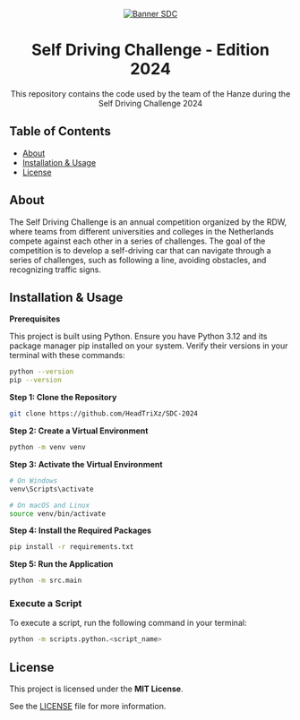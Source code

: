 <div align="center">

[![Banner SDC][banner]][link-repo]

</div>

<div align="center">
    <h1>Self Driving Challenge - Edition 2024</h1>
    <p>This repository contains the code used by the team of the Hanze during the Self Driving Challenge 2024</p>
</div>

## Table of Contents
- [About](#about)
- [Installation & Usage](#installation--usage)
- [License](#license)

## About
The Self Driving Challenge is an annual competition organized by the RDW, where teams from different universities and colleges in the Netherlands compete against each other in a series of challenges. The goal of the competition is to develop a self-driving car that can navigate through a series of challenges, such as following a line, avoiding obstacles, and recognizing traffic signs.

## Installation & Usage
**Prerequisites**

This project is built using Python. Ensure you have Python 3.12 and its package manager pip installed on your system. Verify their versions in your terminal with these commands:
```bash
python --version
pip --version
```

**Step 1: Clone the Repository**
```bash
git clone https://github.com/HeadTriXz/SDC-2024
```

**Step 2: Create a Virtual Environment**
```bash
python -m venv venv
```

**Step 3: Activate the Virtual Environment**
```bash
# On Windows
venv\Scripts\activate

# On macOS and Linux
source venv/bin/activate
```

**Step 4: Install the Required Packages**
```bash
pip install -r requirements.txt
```

**Step 5: Run the Application**
```bash
python -m src.main
```

### Execute a Script
To execute a script, run the following command in your terminal:
```bash
python -m scripts.python.<script_name>
```

## License
This project is licensed under the **MIT License**.

See the [LICENSE](LICENSE) file for more information.

<!-- Links -->
[link-repo]:https://github.com/HeadTriXz/SDC-2024
[banner]:https://github.com/HeadTriXz/SDC-2024/assets/32986761/e1194707-aa35-4649-b31d-97624179e18f
